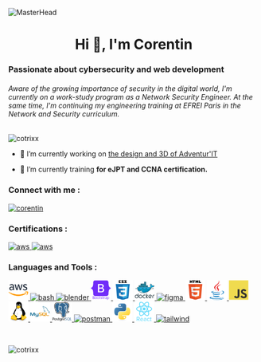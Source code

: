 ![MasterHead](https://www.studycdn.space/sites/default/files/article/2022-06/arton103809.png)
<h1 align="center">Hi 👋, I'm Corentin</h1>
<h3 align="left">Passionate about cybersecurity and web development </h3>

<p><h6 align="left">Aware of the growing importance of security in the digital world, I'm currently on a work-study program as a Network Security Engineer. At the same time, I'm continuing my engineering training at EFREI Paris in the Network and Security curriculum. </h6></p>

<p align="left"> <img src="https://komarev.com/ghpvc/?username=cotrixx&label=Profile%20views&color=0e75b6&style=flat" alt="cotrixx" /> </p>

- 🔭 I’m currently working on [the design and 3D of Adventur'IT](https://github.com/CotrixX/adventurit)

- 🌱 I’m currently training **for eJPT and CCNA certification.**

<h3 align="left">Connect with me :</h3>
<p align="left">
<a href="https://www.linkedin.com/in/corentin-gauttier/" target="blank"><img align="center" src="https://raw.githubusercontent.com/rahuldkjain/github-profile-readme-generator/master/src/images/icons/Social/linked-in-alt.svg" alt="corentin" height="30" width="40" /></a>
</p>

<h3 align="left">Certifications :</h3>
<p align="left"> <a href="https://www.credly.com/badges/c45f45ee-8fd2-4379-b25a-4a861079650e/linked_in?t=s3c8j6" target="_blank" rel="noreferrer"> <img src="https://images.credly.com/images/22a0ece5-ff05-4594-8320-25e55e9ae203/image.png" alt="aws" width="40" height="40"/> </a> <a href="https://www.credly.com/badges/b32a13ac-93b7-4aff-8c2a-73e8d9384bdf/linked_in?t=s3cncd" target="_blank" rel="noreferrer"> <img src="https://images.credly.com/images/20082fc1-94af-4773-9df0-28856b566748/image.png" alt="aws" width="40" height="40"/> </a> </p>

<h3 align="left">Languages and Tools :</h3>
<p align="left"> <a href="https://aws.amazon.com" target="_blank" rel="noreferrer"> <img src="https://raw.githubusercontent.com/devicons/devicon/master/icons/amazonwebservices/amazonwebservices-original-wordmark.svg" alt="aws" width="40" height="40"/> </a> <a href="https://www.gnu.org/software/bash/" target="_blank" rel="noreferrer"> <img src="https://www.vectorlogo.zone/logos/gnu_bash/gnu_bash-icon.svg" alt="bash" width="40" height="40"/> </a> <a href="https://www.blender.org/" target="_blank" rel="noreferrer"> <img src="https://download.blender.org/branding/community/blender_community_badge_white.svg" alt="blender" width="40" height="40"/> </a> <a href="https://getbootstrap.com" target="_blank" rel="noreferrer"> <img src="https://raw.githubusercontent.com/devicons/devicon/master/icons/bootstrap/bootstrap-plain-wordmark.svg" alt="bootstrap" width="40" height="40"/> </a> <a href="https://www.w3schools.com/css/" target="_blank" rel="noreferrer"> <img src="https://raw.githubusercontent.com/devicons/devicon/master/icons/css3/css3-original-wordmark.svg" alt="css3" width="40" height="40"/> </a> <a href="https://www.docker.com/" target="_blank" rel="noreferrer"> <img src="https://raw.githubusercontent.com/devicons/devicon/master/icons/docker/docker-original-wordmark.svg" alt="docker" width="40" height="40"/> </a> <a href="https://www.figma.com/" target="_blank" rel="noreferrer"> <img src="https://www.vectorlogo.zone/logos/figma/figma-icon.svg" alt="figma" width="40" height="40"/> </a> <a href="https://www.w3.org/html/" target="_blank" rel="noreferrer"> <img src="https://raw.githubusercontent.com/devicons/devicon/master/icons/html5/html5-original-wordmark.svg" alt="html5" width="40" height="40"/> </a> <a href="https://www.java.com" target="_blank" rel="noreferrer"> <img src="https://raw.githubusercontent.com/devicons/devicon/master/icons/java/java-original.svg" alt="java" width="40" height="40"/> </a> <a href="https://developer.mozilla.org/en-US/docs/Web/JavaScript" target="_blank" rel="noreferrer"> <img src="https://raw.githubusercontent.com/devicons/devicon/master/icons/javascript/javascript-original.svg" alt="javascript" width="40" height="40"/> </a> <a href="https://www.linux.org/" target="_blank" rel="noreferrer"> <img src="https://raw.githubusercontent.com/devicons/devicon/master/icons/linux/linux-original.svg" alt="linux" width="40" height="40"/> </a> <a href="https://www.mysql.com/" target="_blank" rel="noreferrer"> <img src="https://raw.githubusercontent.com/devicons/devicon/master/icons/mysql/mysql-original-wordmark.svg" alt="mysql" width="40" height="40"/> </a> <a href="https://www.postgresql.org" target="_blank" rel="noreferrer"> <img src="https://raw.githubusercontent.com/devicons/devicon/master/icons/postgresql/postgresql-original-wordmark.svg" alt="postgresql" width="40" height="40"/> </a> <a href="https://postman.com" target="_blank" rel="noreferrer"> <img src="https://www.vectorlogo.zone/logos/getpostman/getpostman-icon.svg" alt="postman" width="40" height="40"/> </a> <a href="https://www.python.org" target="_blank" rel="noreferrer"> <img src="https://raw.githubusercontent.com/devicons/devicon/master/icons/python/python-original.svg" alt="python" width="40" height="40"/> </a> <a href="https://reactjs.org/" target="_blank" rel="noreferrer"> <img src="https://raw.githubusercontent.com/devicons/devicon/master/icons/react/react-original-wordmark.svg" alt="react" width="40" height="40"/> </a> <a href="https://tailwindcss.com/" target="_blank" rel="noreferrer"> <img src="https://www.vectorlogo.zone/logos/tailwindcss/tailwindcss-icon.svg" alt="tailwind" width="40" height="40"/> </a> </p>

<br>
<p><img align="left" src="https://github-readme-stats.vercel.app/api/top-langs?username=cotrixx&show_icons=true&locale=en&layout=compact" alt="cotrixx" /></p>
